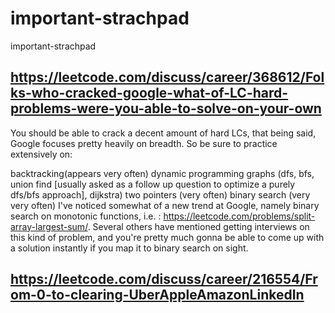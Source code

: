 # important-strachpad
important-strachpad


## https://leetcode.com/discuss/career/368612/Folks-who-cracked-google-what-of-LC-hard-problems-were-you-able-to-solve-on-your-own
>> 
You should be able to crack a decent amount of hard LCs, that being said, Google focuses pretty heavily on breadth.
So be sure to practice extensively on:

backtracking(appears very often)
dynamic programming
graphs (dfs, bfs, union find [usually asked as a follow up question to optimize a purely dfs/bfs approach], dijkstra)
two pointers (very often)
binary search (very very often)
I've noticed somewhat of a new trend at Google, namely binary search on monotonic functions, i.e. : https://leetcode.com/problems/split-array-largest-sum/.
Several others have mentioned getting interviews on this kind of problem, and you're pretty much gonna be able to come up with a solution instantly if you map it to binary search on sight.

## https://leetcode.com/discuss/career/216554/From-0-to-clearing-UberAppleAmazonLinkedIn
